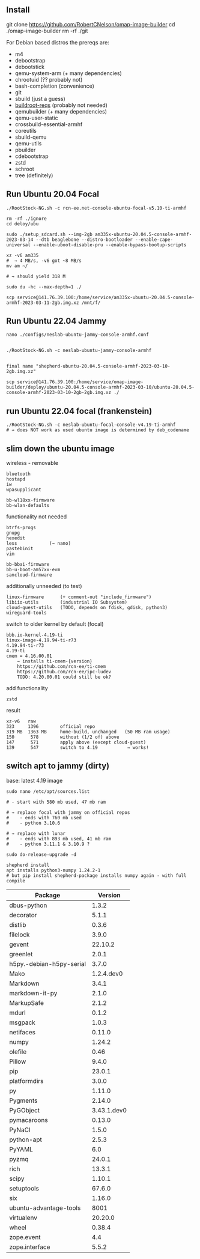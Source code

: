 ## Install

git clone https://github.com/RobertCNelson/omap-image-builder
cd ./omap-image-builder
rm -rf ./git

For Debian based distros the prereqs are:

- m4
- debootstrap
- debootstick
- qemu-system-arm (+ many dependencies)
- chrootuid (?? probably not)
- bash-completion (convenience)
- git
- sbuild (just a guess)
- [buildroot-reqs](https://buildroot.org/downloads/manual/manual.html#requirement) (probably not needed)
- qemubuilder (+ many dependencies)
- qemu-user-static
- crossbuild-essential-armhf
- coreutils
- sbuild-qemu
- qemu-utils
- pbuilder
- cdebootstrap
- zstd
- schroot
- tree  (definitely)



## Run Ubuntu 20.04 Focal

```Shell
./RootStock-NG.sh -c rcn-ee.net-console-ubuntu-focal-v5.10-ti-armhf

rm -rf ./ignore
cd deloy/ubu

sudo ./setup_sdcard.sh --img-2gb am335x-ubuntu-20.04.5-console-armhf-2023-03-14 --dtb beaglebone --distro-bootloader --enable-cape-universal --enable-uboot-disable-pru --enable-bypass-bootup-scripts

xz -v6 am335
#  ⇾ 4 MB/s, -v6 got ~8 MB/s
mv am ~/

# ⇾ should yield 318 M

sudo du -hc --max-depth=1 ./

scp service@141.76.39.100:/home/service/am335x-ubuntu-20.04.5-console-armhf-2023-03-11-2gb.img.xz /mnt/f/
```

## Run Ubuntu 22.04 Jammy

```Shell
nano ./configs/neslab-ubuntu-jammy-console-armhf.conf


./RootStock-NG.sh -c neslab-ubuntu-jammy-console-armhf


final name "shepherd-ubuntu-20.04.5-console-armhf-2023-03-10-2gb.img.xz"

scp service@141.76.39.100:/home/service/omap-image-builder/deploy/ubuntu-20.04.5-console-armhf-2023-03-10/ubuntu-20.04.5-console-armhf-2023-03-10-2gb-2gb.img.xz ./
```

## run Ubuntu 22.04 focal (frankenstein)

```
./RootStock-NG.sh -c neslab-ubuntu-focal-console-v4.19-ti-armhf
# ⇾ does NOT work as used ubuntu image is determined by deb_codename
```

## slim down the ubuntu image

wireless - removable

    bluetooth
    hostapd
    iw
    wpasupplicant

    bb-wl18xx-firmware
    bb-wlan-defaults

functionality not needed

    btrfs-progs
    gnupg
    hexedit
    less            (⇾ nano)
    pastebinit
    vim

    bb-bbai-firmware
    bb-u-boot-am57xx-evm
    sancloud-firmware

additionally unneeded (to test)

    linux-firmware      (+ comment-out "include_firmware")
    libiio-utils        (industrial IO Subsystem)
    cloud-guest-utils   (TODO, depends on fdisk, gdisk, python3)
    wireguard-tools

switch to older kernel by default (focal)

    bbb.io-kernel-4.19-ti
    linux-image-4.19.94-ti-r73
    4.19.94-ti-r73
    4.19-ti
    cmem = 4.16.00.01
        ⇾ installs ti-cmem-{version}
        https://github.com/rcn-ee/ti-cmem
        https://github.com/rcn-ee/ipc-ludev
        TODO: 4.20.00.01 could still be ok?

add functionality

    zstd

result

    xz-v6   raw
    323     1396        official repo
    319 MB  1363 MB     home-build, unchanged   (50 MB ram usage)
    150      578        without (1/2 of) above
    147      571        apply above (except cloud-guest)
    139      547        switch to 4.19           ⇾ works!

## switch apt to jammy (dirty)

base: latest 4.19 image

```Shell
sudo nano /etc/apt/sources.list

# - start with 580 mb used, 47 mb ram

# ⇾ replace focal with jammy on official repos
#    - ends with 760 mb used
#    - python 3.10.6

# ⇾ replace with lunar
#    - ends with 893 mb used, 41 mb ram
#    - python 3.11.1 & 3.10.9 ?

sudo do-release-upgrade -d

shepherd install
apt installs python3-numpy 1.24.2-1
# but pip install shepherd-package installs numpy again - with full compile
```

| Package                  | Version     |
|--------------------------|-------------|
| dbus-python              | 1.3.2       |
| decorator                | 5.1.1       |
| distlib                  | 0.3.6       |
| filelock                 | 3.9.0       |
| gevent                   | 22.10.2     |
| greenlet                 | 2.0.1       |
| h5py.-debian-h5py-serial | 3.7.0       |
| Mako                     | 1.2.4.dev0  |
| Markdown                 | 3.4.1       |
| markdown-it-py           | 2.1.0       |
| MarkupSafe               | 2.1.2       |
| mdurl                    | 0.1.2       |
| msgpack                  | 1.0.3       |
| netifaces                | 0.11.0      |
| numpy                    | 1.24.2      |
| olefile                  | 0.46        |
| Pillow                   | 9.4.0       |
| pip                      | 23.0.1      |
| platformdirs             | 3.0.0       |
| py                       | 1.11.0      |
| Pygments                 | 2.14.0      |
| PyGObject                | 3.43.1.dev0 |
| pymacaroons              | 0.13.0      |
| PyNaCl                   | 1.5.0       |
| python-apt               | 2.5.3       |
| PyYAML                   | 6.0         |
| pyzmq                    | 24.0.1      |
| rich                     | 13.3.1      |
| scipy                    | 1.10.1      |
| setuptools               | 67.6.0      |
| six                      | 1.16.0      |
| ubuntu-advantage-tools   | 8001        |
| virtualenv               | 20.20.0     |
| wheel                    | 0.38.4      |
| zope.event               | 4.4         |
| zope.interface           | 5.5.2       |
